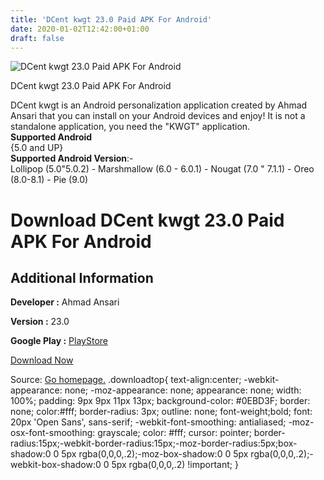 ```yaml
---
title: 'DCent kwgt 23.0 Paid APK For Android'
date: 2020-01-02T12:42:00+01:00
draft: false
---
```


![DCent kwgt 23.0 Paid APK For Android](https://i1.wp.com/apkhome.net/wp-content/uploads/2020/01/DCent-kwgt-23.0-Paid.png "DCent kwgt 23.0 Paid APK For Android")

  

DCent kwgt 23.0 Paid APK For Android

DCent kwgt is an Android personalization application created by Ahmad Ansari that you can install on your Android devices and enjoy! It is not a standalone application, you need the "KWGT" application.  
**Supported Android**  
{5.0 and UP}  
**Supported Android Version**:-  
Lollipop (5.0"5.0.2) - Marshmallow (6.0 - 6.0.1) - Nougat (7.0 " 7.1.1) - Oreo (8.0-8.1) - Pie (9.0)

Download DCent kwgt 23.0 Paid APK For Android
=============================================

Additional Information
----------------------

**Developer :** Ahmad Ansari

**Version :** 23.0

**Google Play :** [PlayStore](https://play.google.com/store/apps/details?id=com.dcentkwgtbyahmad.kustom.pack)

  

[Download Now](https://store4app.co/post/dcent-kwgt-23-0-paid-apk-for-android_1577965070)

  
Source: [Go homepage.](https://store4app.co/post/dcent-kwgt-23-0-paid-apk-for-android_1577965070) .downloadtop{ text-align:center; -webkit-appearance: none; -moz-appearance: none; appearance: none; width: 100%; padding: 9px 9px 11px 13px; background-color: #0EBD3F; border: none; color:#fff; border-radius: 3px; outline: none; font-weight;bold; font: 20px 'Open Sans', sans-serif; -webkit-font-smoothing: antialiased; -moz-osx-font-smoothing: grayscale; color: #fff; cursor: pointer; border-radius:15px;-webkit-border-radius:15px;-moz-border-radius:5px;box-shadow:0 0 5px rgba(0,0,0,.2);-moz-box-shadow:0 0 5px rgba(0,0,0,.2);-webkit-box-shadow:0 0 5px rgba(0,0,0,.2) !important; }